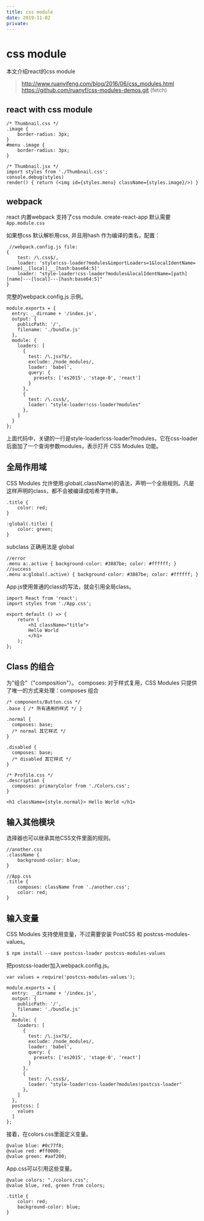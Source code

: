 ```yaml
---
title: css module
date: 2019-11-02
private: 
---
```


# css module

本文介绍react的css module

> http://www.ruanyifeng.com/blog/2016/06/css_modules.html
> https://github.com/ruanyf/css-modules-demos.git (fetch)

## react with css module

    /* Thumbnail.css */
    .image {
        border-radius: 3px;
    }
    #menu .image {
        border-radius: 3px;
    }

    /* Thumbnail.jsx */
    import styles from './Thumbnail.css';
    console.debug(styles)
    render() { return (<img id={styles.menu} className={styles.image}/>) }

## webpack

react 内置webpack 支持了css module. create-react-app 默认需要`App.module.css`

如果想css 默认解析用css, 并且用hash 作为编译的类名，配置：

     //webpack.config.js file:
    {
        test: /\.css$/,
        loader: 'style!css-loader?modules&importLoaders=1&localIdentName=[name]__[local]___[hash:base64:5]' 
        loader: "style-loader!css-loader?modules&localIdentName=[path][name]---[local]---[hash:base64:5]"
    }

完整的webpack.config.js 示例。

    module.exports = {
      entry: __dirname + '/index.js',
      output: {
        publicPath: '/',
        filename: './bundle.js'
      },
      module: {
        loaders: [
          {
            test: /\.jsx?$/,
            exclude: /node_modules/,
            loader: 'babel',
            query: {
              presets: ['es2015', 'stage-0', 'react']
            }
          },
          {
            test: /\.css$/,
            loader: "style-loader!css-loader?modules"
          },
        ]
      }
    };

上面代码中，关键的一行是style-loader!css-loader?modules，它在css-loader后面加了一个查询参数modules，表示打开
CSS Modules 功能。

## 全局作用域

CSS Modules 允许使用:global(.className)的语法，声明一个全局规则。凡是这样声明的class，都不会被编译成哈希字符串。

    .title {
        color: red;
    }

    :global(.title) {
        color: green;
    }

subclass 正确用法是 global

    //error
    .menu a:.active { background-color: #3887be; color: #ffffff; }
    //success
    .menu a:global(.active) { background-color: #3887be; color: #ffffff; }

App.js使用普通的class的写法，就会引用全局class。

    import React from 'react';
    import styles from './App.css';

    export default () => {
        return (
            <h1 className="title">
            Hello World
            </h1>
        );
    };

## Class 的组合

为"组合"（"composition"）。 composes: 对于样式复用，CSS Modules 只提供了唯一的方式来处理：composes 组合

    /* components/Button.css */
    .base { /* 所有通用的样式 */ }

    .normal {
      composes: base;
      /* normal 其它样式 */
    }

    .disabled {
      composes: base;
      /* disabled 其它样式 */
    }

    /* Profile.css */
    .description {
      composes: primaryColor from './Colors.css';
    }

    <h1 className={style.normal}> Hello World </h1>

## 输入其他模块

选择器也可以继承其他CSS文件里面的规则。

    //another.css
    .className {
        background-color: blue;
    }

    //App.css
    .title {
        composes: className from './another.css';
        color: red;
    }

## 输入变量

CSS Modules 支持使用变量，不过需要安装 PostCSS 和 postcss-modules-values。

    $ npm install --save postcss-loader postcss-modules-values

把postcss-loader加入webpack.config.js。

    var values = require('postcss-modules-values');

    module.exports = {
      entry: __dirname + '/index.js',
      output: {
        publicPath: '/',
        filename: './bundle.js'
      },
      module: {
        loaders: [
          {
            test: /\.jsx?$/,
            exclude: /node_modules/,
            loader: 'babel',
            query: {
              presets: ['es2015', 'stage-0', 'react']
            }
          },
          {
            test: /\.css$/,
            loader: "style-loader!css-loader?modules!postcss-loader"
          },
        ]
      },
      postcss: [
        values
      ]
    };

接着，在colors.css里面定义变量。

    @value blue: #0c77f8;
    @value red: #ff0000;
    @value green: #aaf200;

App.css可以引用这些变量。

    @value colors: "./colors.css";
    @value blue, red, green from colors;

    .title {
        color: red;
        background-color: blue;
    }
